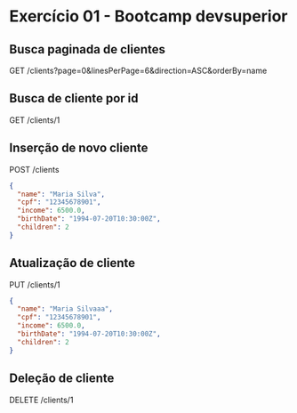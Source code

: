 # Exercício 01 - Bootcamp devsuperior

## Busca paginada de clientes
GET /clients?page=0&linesPerPage=6&direction=ASC&orderBy=name


## Busca de cliente por id
GET /clients/1

## Inserção de novo cliente
POST /clients
````json
{
  "name": "Maria Silva",
  "cpf": "12345678901",
  "income": 6500.0,
  "birthDate": "1994-07-20T10:30:00Z",
  "children": 2
}
````

## Atualização de cliente
PUT /clients/1
````json
{
  "name": "Maria Silvaaa",
  "cpf": "12345678901",
  "income": 6500.0,
  "birthDate": "1994-07-20T10:30:00Z",
  "children": 2
}
````
## Deleção de cliente
DELETE /clients/1
